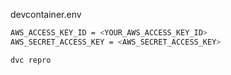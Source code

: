 devcontainer.env

``` bash
AWS_ACCESS_KEY_ID = <YOUR_AWS_ACCESS_KEY_ID>
AWS_SECRET_ACCESS_KEY = <AWS_SECRET_ACCESS_KEY>
```


``` bash
dvc repro
```